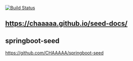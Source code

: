 [![Build Status](https://travis-ci.com/CHAAAAA/seed-docs.svg?branch=master)](https://travis-ci.com/CHAAAAA/seed-docs)

## <https://chaaaaa.github.io/seed-docs/>

## springboot-seed

<https://github.com/CHAAAAA/springboot-seed>
